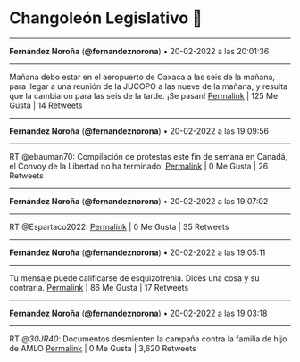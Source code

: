 # Changoleón Legislativo 🙈
*****
**Fernández Noroña** (**@fernandeznorona**) • 20-02-2022 a las 20:01:36
*****
Mañana debo estar en el aeropuerto de Oaxaca a las seis de la mañana, para llegar a una reunión de la JUCOPO a las nueve de la mañana, y resulta que la cambiaron para las seis de la tarde. ¡Se pasan!
[Permalink](https://twitter.com/fernandeznorona/status/1495609626598985731) | 125 Me Gusta | 14 Retweets
*****
**Fernández Noroña** (**@fernandeznorona**) • 20-02-2022 a las 19:09:56
*****
RT @ebauman70: Compilación de protestas este fin de semana en Canadá, el Convoy de la Libertad no ha terminado.
[Permalink](https://twitter.com/fernandeznorona/status/1495596624810229768) | 0 Me Gusta | 26 Retweets
*****
**Fernández Noroña** (**@fernandeznorona**) • 20-02-2022 a las 19:07:02
*****
RT @Espartaco2022:
[Permalink](https://twitter.com/fernandeznorona/status/1495595894779092992) | 0 Me Gusta | 35 Retweets
*****
**Fernández Noroña** (**@fernandeznorona**) • 20-02-2022 a las 19:05:11
*****
Tu mensaje puede calificarse de esquizofrenia. Dices una cosa y su contraria.
[Permalink](https://twitter.com/fernandeznorona/status/1495595427953000454) | 86 Me Gusta | 17 Retweets
*****
**Fernández Noroña** (**@fernandeznorona**) • 20-02-2022 a las 19:03:18
*****
RT @_30JR40_: Documentos desmienten la campaña contra la familia de hijo de AMLO
[Permalink](https://twitter.com/fernandeznorona/status/1495594954147889154) | 0 Me Gusta | 3,620 Retweets